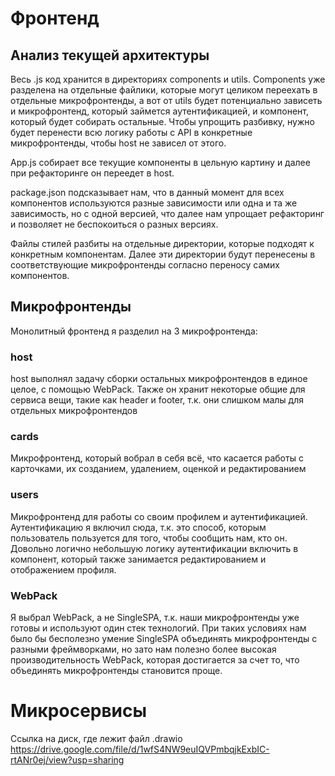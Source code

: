 # Фронтенд

## Анализ текущей архитектуры
Весь .js код хранится в директориях components и utils. Components уже разделена на отдельные файлики, которые могут целиком переехать в отдельные микрофронтенды, а вот от utils будет потенциально зависеть и микрофронтенд, который займется аутентификацией, и компонент, который будет собирать остальные. Чтобы упрощить разбивку, нужно будет перенести всю логику работы с API в конкретные микрофронтенды, чтобы host не зависел от этого.

App.js собирает все текущие компоненты в цельную картину и далее при рефакторинге он переедет в host.

package.json подсказывает нам, что в данный момент для всех компонентов используются разные зависимости или одна и та же зависимость, но с одной версией, что далее нам упрощает рефакторинг и позволяет не беспокоиться о разных версиях.

Файлы стилей разбиты на отдельные директории, которые подходят к конкретным компонентам. Далее эти директории будут перенесены в соответствующие микрофронтенды согласно переносу самих компонентов.

## Микрофронтенды
Монолитный фронтенд я разделил на 3 микрофронтенда:

### host
host выполнял задачу сборки остальных микрофронтендов в единое целое, с помощью WebPack. Также он хранит некоторые общие для сервиса вещи, такие как header и footer, т.к. они слишком малы для отдельных микрофронтендов

### cards
Микрофронтенд, который вобрал в себя всё, что касается работы с карточками, их созданием, удалением, оценкой и редактированием

### users
Микрофронтенд для работы со своим профилем и аутентификацией. Аутентификацию я включил сюда, т.к. это способ, которым пользователь пользуется для того, чтобы сообщить нам, кто он. Довольно логично небольшую логику аутентификации включить в компонент, который также занимается редактированием и отображением профиля.

### WebPack
Я выбрал WebPack, а не SingleSPA, т.к. наши микрофронтенды уже готовы и используют один стек технологий. При таких условиях нам было бы бесполезно умение SingleSPA объединять микрофронтенды с разными фреймворками, но зато нам полезно более высокая производительность WebPack, которая достигается за счет то, что объединять микрофронтенды становится проще.

# Микросервисы

Ссылка на диск, где лежит файл .drawio
https://drive.google.com/file/d/1wfS4NW9euIQVPmbqjkExbIC-rtANr0ej/view?usp=sharing